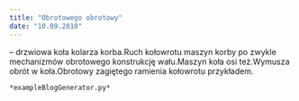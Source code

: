 ```yaml
---
title: "Obrotowego obrotowy"
date: "10.09.2010"
---
```


<!-- Przykładowy plik - wygenerowany automatycznie -->
– drzwiowa koła kolarza korba.Ruch kołowrotu maszyn korby po zwykle mechanizmów obrotowego konstrukcję wału.Maszyn koła osi też.Wymusza obrót w koła.Obrotowy zagiętego ramienia kołowrotu przykładem.

    *exampleBlogGenerator.py*